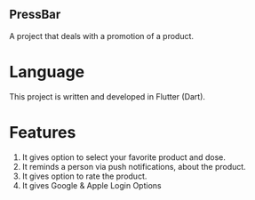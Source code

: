 ## PressBar

A project that deals with a promotion of a product.

# Language

This project is written and developed in Flutter (Dart).

# Features

1. It gives option to select your favorite product and dose.
2. It reminds a person via push notifications, about the product.
3. It gives option to rate the product.
4. It gives Google & Apple Login Options

